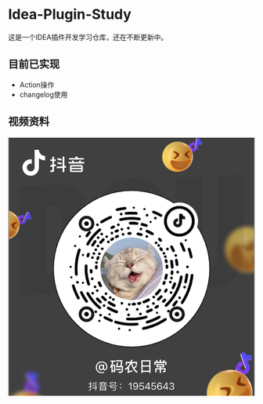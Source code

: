 # Idea-Plugin-Study
 
这是一个IDEA插件开发学习仓库，还在不断更新中。

## 目前已实现

- Action操作
- changelog使用

## 视频资料

![](doc/assets/douyin.png)
